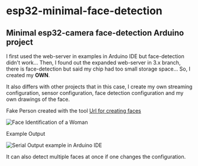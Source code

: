 # esp32-minimal-face-detection

## Minimal esp32-camera face-detection Arduino project

I first used the web-server in examples in Arduino IDE but face-detection didn't work...
Then, I found out the expanded web-server in 3.x branch, there is face-detection but said my chip had too small storage space...
So, I created my **OWN**.

It also differs with other projects that in this case, I create my own streaming configuration, sensor configuration, face detection configuration and my own drawings of the face.

Fake Person created with the tool [Url for creating faces](https://this-person-does-not-exist.com/en)

![Face Identification of a Woman](https://github.com/user-attachments/assets/43f9b1b2-e9ae-427a-aed4-0bf9957915a0)


Example Output


![Serial Output example in Arduino IDE](https://github.com/user-attachments/assets/920e3993-ca65-48f6-b099-6891a0b96899)

It can also detect multiple faces at once if one changes the configuration.
